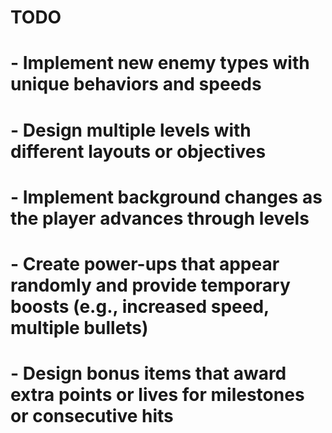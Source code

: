 # TODO
# - Implement new enemy types with unique behaviors and speeds
# - Design multiple levels with different layouts or objectives
# - Implement background changes as the player advances through levels
# - Create power-ups that appear randomly and provide temporary boosts (e.g., increased speed, multiple bullets)
# - Design bonus items that award extra points or lives for milestones or consecutive hits
